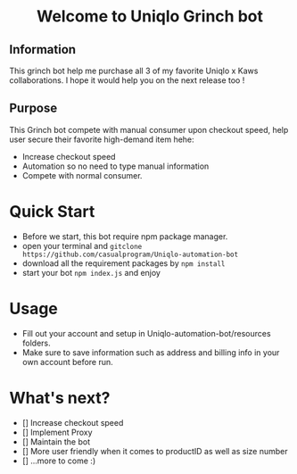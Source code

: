 <h1 align="center">
Welcome to Uniqlo Grinch bot
</h1>

## Information
This grinch bot help me purchase all 3 of my favorite Uniqlo x Kaws collaborations. I hope it would help you on the next release too !

## Purpose
This Grinch bot compete with manual consumer upon checkout speed, help user secure their favorite high-demand item hehe:
  - Increase checkout speed
  - Automation so no need to type manual information
  - Compete with normal consumer.

# Quick Start
  - Before we start, this bot require npm package manager.
  - open your terminal and `gitclone https://github.com/casualprogram/Uniqlo-automation-bot`
  - download all the requirement packages by `npm install`
  - start your bot `npm index.js` and enjoy

# Usage
  - Fill out your account and setup in Uniqlo-automation-bot/resources folders.
  - Make sure to save information such as address and billing info in your own account before run.

# What's next? 
  - [] Increase checkout speed
  - [] Implement Proxy
  - [] Maintain the bot
  - [] More user friendly when it comes to productID as well as size number
  - [] ...more to come :)
